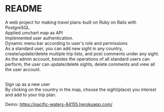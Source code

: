 # README

A web project for making travel plans-built on Ruby on Rails with PostgreSQL.<br>
Applied umchart map as API <br>
Implemented user authentication.<br>
Dynamic menu bar according to user's role and permissions<br>
  As a standard user, you can add new sight in any country, create/update/delete multiple trip lists, and post comments under any sight.<br>
  As the admin account, besides the operations of all standard users can perform, the user can update/delete sights, delete comments and view all the user account.<br>
  
<br>
Sign up as a new user<br>
By clicking on the country in the map, choose the sight(place) you interest and add to your trip plan.<br>

Demo: https://pacific-waters-84155.herokuapp.com/
